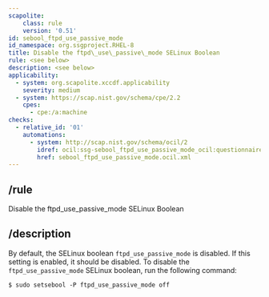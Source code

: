 ```yaml
---
scapolite:
    class: rule
    version: '0.51'
id: sebool_ftpd_use_passive_mode
id_namespace: org.ssgproject.RHEL-8
title: Disable the ftpd\_use\_passive\_mode SELinux Boolean
rule: <see below>
description: <see below>
applicability:
  - system: org.scapolite.xccdf.applicability
    severity: medium
  - system: https://scap.nist.gov/schema/cpe/2.2
    cpes:
      - cpe:/a:machine
checks:
  - relative_id: '01'
    automations:
      - system: http://scap.nist.gov/schema/ocil/2
        idref: ocil:ssg-sebool_ftpd_use_passive_mode_ocil:questionnaire:1
        href: sebool_ftpd_use_passive_mode.ocil.xml
---
```



## /rule

Disable the ftpd\_use\_passive\_mode SELinux Boolean

## /description

By
default, the SELinux boolean `ftpd_use_passive_mode` is disabled. If
this setting is enabled, it should be disabled. To disable the
`ftpd_use_passive_mode` SELinux boolean, run the following command:

``` 
$ sudo setsebool -P ftpd_use_passive_mode off
```
